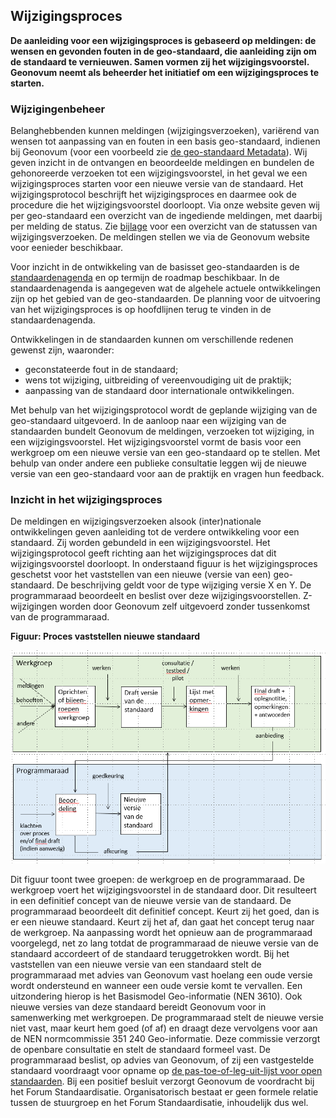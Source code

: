 ## Wijzigingsproces

**De aanleiding voor een wijzigingsproces is gebaseerd op meldingen: de wensen en gevonden fouten in de geo-standaard, die aanleiding zijn om de standaard te vernieuwen. Samen vormen zij het wijzigingsvoorstel. Geonovum neemt als beheerder het initiatief om een wijzigingsproces te starten.**

###	Wijzigingenbeheer

Belanghebbenden kunnen meldingen (wijzigingsverzoeken), variërend van wensen tot aanpassing van en fouten in een basis geo-standaard, indienen bij Geonovum (voor een voorbeeld zie [de geo-standaard Metadata](https://www.geonovum.nl/geo-standaarden/metadata)). Wij geven inzicht in de ontvangen en beoordeelde meldingen en bundelen de gehonoreerde verzoeken tot een wijzigingsvoorstel, in het geval we een wijzigingsproces starten voor een nieuwe versie van de standaard. Het wijzigingsprotocol beschrijft het wijzigingsproces en daarmee ook de procedure die het wijzigingsvoorstel doorloopt. Via onze website geven wij per geo-standaard een overzicht van de ingediende meldingen, met daarbij per melding de status. Zie [bijlage](#overzicht-status-van-wijzigingsverzoeken) voor een overzicht van de statussen van wijzigingsverzoeken. De meldingen stellen we via de Geonovum website voor eenieder beschikbaar. 

Voor inzicht in de ontwikkeling van de basisset geo-standaarden is de [standaardenagenda](https://geonovum.github.io/Geo-standaarden-beheerplan/#standaardenagenda)  en op termijn de roadmap beschikbaar. In de standaardenagenda is aangegeven wat de algehele actuele ontwikkelingen zijn op het gebied van de geo-standaarden. De planning voor de uitvoering van het wijzigingsproces is op hoofdlijnen terug te vinden in de standaardenagenda. 

Ontwikkelingen in de standaarden kunnen om verschillende redenen gewenst zijn, waaronder:
- geconstateerde fout in de standaard;
- wens tot wijziging, uitbreiding of vereenvoudiging uit de praktijk;
- aanpassing van de standaard door internationale ontwikkelingen.

Met behulp van het wijzigingsprotocol wordt de geplande wijziging van de geo-standaard uitgevoerd. In de aanloop naar een wijziging van de standaarden bundelt Geonovum de meldingen, verzoeken tot wijziging, in een wijzigingsvoorstel. Het wijzigingsvoorstel vormt de basis voor een werkgroep om een nieuwe versie van een geo-standaard op te stellen. Met behulp van onder andere een publieke consultatie leggen wij de nieuwe versie van een geo-standaard voor aan de praktijk en vragen hun feedback.

### Inzicht in het wijzigingsproces

De meldingen en wijzigingsverzoeken alsook (inter)nationale ontwikkelingen geven aanleiding tot de verdere ontwikkeling voor een standaard. Zij worden gebundeld in een wijzigingsvoorstel. Het wijzigingsprotocol geeft richting aan het wijzigingsproces dat dit wijzigingsvoorstel doorloopt. In onderstaand figuur  is het wijzigingsproces geschetst voor het vaststellen van een nieuwe (versie van een) geo-standaard. De beschrijving geldt voor de type wijziging versie X en Y. De programmaraad beoordeelt en beslist over deze wijzigingsvoorstellen. Z-wijzigingen worden door Geonovum zelf uitgevoerd zonder tussenkomst van de programmaraad. 


**Figuur: Proces vaststellen nieuwe standaard**

![Proces vaststellen nieuwe standaard](media/proces_vaststellen_nieuwe_standaard.png)

Dit figuur toont twee groepen: de werkgroep en de programmaraad. De werkgroep voert het wijzigingsvoorstel in de standaard door. Dit resulteert in een definitief concept van de nieuwe versie van de standaard. De programmaraad beoordeelt dit definitief concept. Keurt zij het goed, dan is er een nieuwe standaard. Keurt zij het af, dan gaat het concept terug naar de werkgroep. Na aanpassing wordt het opnieuw aan de programmaraad voorgelegd, net zo lang totdat de programmaraad de nieuwe versie van de standaard accordeert of de standaard teruggetrokken wordt.
Bij het vaststellen van een nieuwe versie van een standaard stelt de programmaraad met advies van Geonovum vast hoelang een oude versie wordt ondersteund en wanneer een oude versie komt te vervallen. Een uitzondering hierop is het Basismodel Geo-informatie (NEN 3610). Ook nieuwe versies van deze standaard bereidt Geonovum voor in samenwerking met werkgroepen. De programmaraad stelt de nieuwe versie niet vast, maar keurt hem goed (of af) en draagt deze vervolgens voor aan de NEN normcommissie 351 240 Geo-informatie. Deze commissie verzorgt de openbare consultatie en stelt de standaard formeel vast. 
De programmaraad beslist, op advies van Geonovum, of zij een vastgestelde standaard voordraagt voor opname op [de pas-toe-of-leg-uit-lijst voor open standaarden](https://www.forumstandaardisatie.nl/open-standaarden). Bij een positief besluit verzorgt Geonovum de voordracht bij het Forum Standaardisatie. Organisatorisch bestaat er geen formele relatie tussen de stuurgroep en het Forum Standaardisatie, inhoudelijk dus wel.

